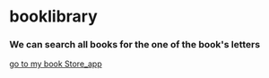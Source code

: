 # booklibrary 
### We can search all books for the one of the book's letters
[go to my book Store_app ](http://book-anbar.netlify.app)
